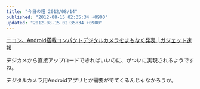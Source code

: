```yaml
---
title: "今日の糧 2012/08/14"
published: "2012-08-15 02:35:34 +0900"
updated: "2012-08-15 02:35:34 +0900"
---
```


  [ニコン、Android搭載コンパクトデジタルカメラをまもなく発表 | ガジェット速報](http://ggsoku.com/2012/08/nikon-coolpix-s800/)

デジカメから直接アップロードできればいいのに、がついに実現されるようですね。

デジタルカメラ用Androidアプリとか需要がでてくるんじゃなかろうか。

